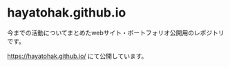 # hayatohak.github.io

今までの活動についてまとめたwebサイト・ポートフォリオ公開用のレポジトリです。

https://hayatohak.github.io/ にて公開しています。
